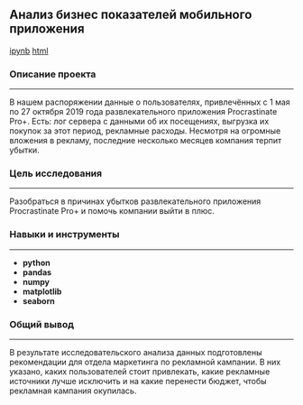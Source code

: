 ## Анализ бизнес показателей мобильного приложения
[ipynb](https://github.com/Ravil-1989/portfolio/blob/main/business_indicators_analysis/business_indicators_analysis.ipynb)
[html](https://ravil-1989.github.io/portfolio/business_indicators_analysis/business_indicators_analysis.html)

### Описание проекта
---
В нашем распоряжении данные о пользователях, привлечённых с 1 мая по 27 октября 2019 года развлекательного приложения Procrastinate Pro+. Есть: лог сервера с данными об их посещениях, выгрузка их покупок за этот период, рекламные расходы. Несмотря на огромные вложения в рекламу, последние несколько месяцев компания терпит убытки.

### Цель исследования
---
Разобраться в причинах убытков развлекательного приложения Procrastinate Pro+ и помочь компании выйти в плюс.
 
### Навыки и инструменты
---
- **python**
- **pandas**
- **numpy** 
- **matplotlib**
- **seaborn**

### Общий вывод
---
В результате исследовательского анализа данных подготовлены рекомендации для отдела маркетинга по рекламной кампании. В них указано, каких пользователей стоит привлекать, какие рекламные источники лучше исключить и на какие перенести бюджет, чтобы рекламная кампания окупилась.
